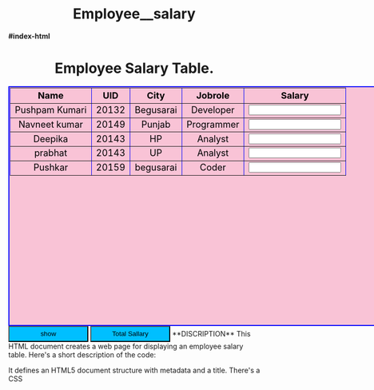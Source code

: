 # Employee__salary
**#index-html**
<!DOCTYPE html>  
<html lang="en">  
<head>  
    <meta charset="UTF-8">  
    <meta name="viewport" content="width=device-width, initial-scale=1.0">     
  <title>Document</title>  
</head> 
  <style>  
    table {          
      width: 50rem;  margin:auto ;  height: 30rem; text-align : center;  font-size: large;         
       background:#f9c3d6;  padding: 1px;  color:black; border: 2px solid blue;  
    }     
    h1{  
        text-align: center;     }  
    .eee{  
        display: none;    }     
button{  
       text-align: center;  justify-content: space-between;  width: 10rem; height: 2rem;        
background-color:deepskyblue; cursor: pointer;   }  
      
    .btn1{  
        margin-left: 32rem;   margin-top: 1rem;   }  
</style>  
<body>  
    <h1> Employee Salary Table.</h1>  
    <table border="1 solid black">  
        <tbody>  
            <tr>  
               <th>Name</th> <th> UID </th>  <th>City</th>  <th>Jobrole</th>  <th>Salary</th>             </tr>  
            <tr> <td> Pushpam Kumari </td>  <td> 20132 </td>  <td>Begusarai</td>  <td> Developer </td>   
                <td>   <input type="text" id="emp1" class="emp" />  </td>   
            </tr>              <tr>    
                <td> Navneet kumar </td> <td> 20149</td> <td> Punjab</td> <td> Programmer </td>   
                <td> <input type="text" id="emp2" class="emp" />    </td>   
            </tr>              
<tr>   
                <td> Deepika </td>   <td>20143</td> <td>HP</td> <td>Analyst</td>   
                <td>   <input type="text" id="emp3" class="emp" />   </td>   
            </tr>   
<tr>   
                <td> prabhat </td>   <td>20143</td> <td>UP</td> <td>Analyst</td>   
                <td>   <input type="text" id="emp3" class="emp" />   </td>   
            </tr>             
<tr>   
                <td> Pushkar </td> <td>20159</td> <td> begusarai</td> <td> Coder </td>                  <td> <input type="text" id="emp4" class="emp" /> </td>   
            </tr>               
        </tbody>   
    </table>  
    <button class="btn1" onclick="show()">show</button>  
    <button class="btn1" onclick="tsalary()">Total Sallary</button>  </div>    <script>     let data1 = 
104500;   //dev     let data2 = 
95000;   //pro     let data3 = 
85000;   //ana     let data4 = 80000;   //coder     function 
show() {  
let emp1 = (document.getElementById("emp1").value = data1);       
let emp2 = (document.getElementById("emp2").value = data2);       
  let emp3 = (document.getElementById("emp3").value = data3);       
  let emp4 = (document.getElementById("emp4").value = data4);       
  let emp5 = (document.getElementById("emp5").value = data1);        
    }  
    function tsalary(){  
        let total=data1+data2+data3+data4+data5;  
        alert(total);  
        document.getElementById("totalsalary").value = total;  
    }    
</script>  
</body>  
</html>  
**DISCRIPTION**
This HTML document creates a web page for displaying an employee salary table. Here's a short description of the code:

It defines an HTML5 document structure with metadata and a title.
There's a CSS <style> section that styles a table, headings, and buttons.
The page contains an employee salary table with columns for Name, UID, City, Jobrole, and Salary.
JavaScript functions are included:
show(): Sets predefined salary values for employees when the "show" button is clicked.
tsalary(): Calculates and displays the total salary of all employees when the "Total Salary" button is clicked. However, there's a missing data5 variable and an issue setting the total salary value.
The code has some structural and logical issues, such as the missing data5 variable and an attempt to set a non-existent element's value for total salary.

**Node.js Code (index.js)  **
https://docs.google.com/document/d/1VHsFkF1vywxB2MP2NuadF5xhaDuGeEHehTXVIsCXhq8/edit
  
**DISCRIPTION**
This Node.js code, found in the index.js file, performs the following tasks in a concise description:

File Reading and Writing:

It uses the Node.js fs module to read the content of an index.html file asynchronously.
It then writes the content to a new file called newFile.html.
HTTP Server:

It creates an HTTP server using the http module, listening on port 8080.
When a client (e.g., a web browser) makes a request to this server, it reads the content of newFile.html and sends it as an HTML response.
If any errors occur during file reading, it responds with a 404 status code.
In summary, this Node.js code reads an HTML file, serves it through an HTTP server, and adds extra HTML content to the response.
In the document link,i write the index-js code and paste the screenshot of the code
